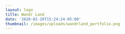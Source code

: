 ```yaml
---
layout: logo
title: Wandr Land
date: '2020-02-20T15:24:24-05:00'
thumbnail: /images/uploads/wandrland_portfolio.png
---
```


